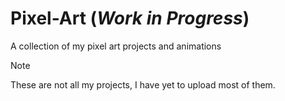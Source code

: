 # Pixel-Art (*Work in Progress*)
A collection of my pixel art projects and animations

> [!NOTE]  
> These are not all my projects, I have yet to upload most of them.
